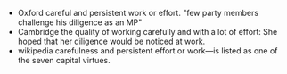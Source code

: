 - Oxford
  careful and persistent work or effort.
  "few party members challenge his diligence as an MP"
- Cambridge
  the quality of working carefully and with a lot of effort: She hoped that her diligence would be noticed at work.
- wikipedia
  carefulness and persistent effort or work—is listed as one of the seven capital virtues.